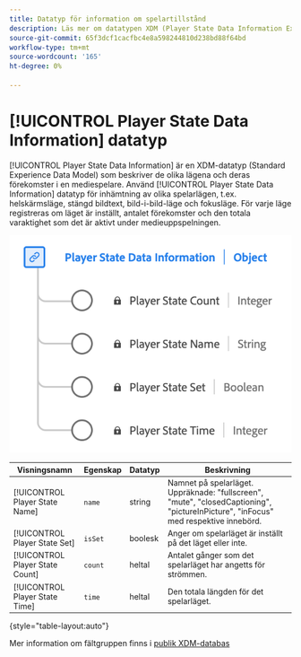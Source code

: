 ```yaml
---
title: Datatyp för information om spelartillstånd
description: Läs mer om datatypen XDM (Player State Data Information Experience Data Model).
source-git-commit: 65f3dcf1cacfbc4e8a598244810d238bd88f64bd
workflow-type: tm+mt
source-wordcount: '165'
ht-degree: 0%

---
```


# [!UICONTROL Player State Data Information] datatyp

[!UICONTROL Player State Data Information] är en XDM-datatyp (Standard Experience Data Model) som beskriver de olika lägena och deras förekomster i en mediespelare. Använd [!UICONTROL Player State Data Information] datatyp för inhämtning av olika spelarlägen, t.ex. helskärmsläge, stängd bildtext, bild-i-bild-läge och fokusläge. För varje läge registreras om läget är inställt, antalet förekomster och den totala varaktighet som det är aktivt under medieuppspelningen.

![Ett diagram över datatypen Player State Data.](../images/data-types/player-state-data-information.png)

| Visningsnamn | Egenskap | Datatyp | Beskrivning |
|-------------------|----------------|-----------|----------------------------------------------|
| [!UICONTROL Player State Name] | `name` | string | Namnet på spelarläget. Uppräknade: &quot;fullscreen&quot;, &quot;mute&quot;, &quot;closedCaptioning&quot;, &quot;pictureInPicture&quot;, &quot;inFocus&quot; med respektive innebörd. |
| [!UICONTROL Player State Set] | `isSet` | boolesk | Anger om spelarläget är inställt på det läget eller inte. |
| [!UICONTROL Player State Count] | `count` | heltal | Antalet gånger som det spelarläget har angetts för strömmen. |
| [!UICONTROL Player State Time] | `time` | heltal | Den totala längden för det spelarläget. |

{style="table-layout:auto"}

Mer information om fältgruppen finns i [publik XDM-databas](https://github.com/adobe/xdm/blob/master/components/datatypes/playerstatedata.schema.json)
